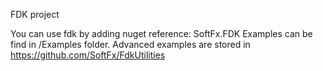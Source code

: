 FDK project

You can use fdk by adding nuget reference: SoftFx.FDK
Examples can be find in /Examples folder.
Advanced examples are stored in https://github.com/SoftFx/FdkUtilities